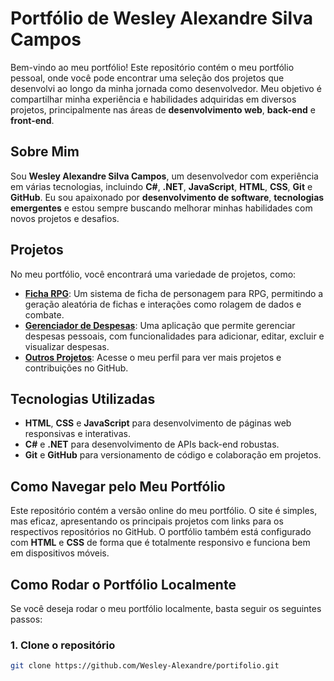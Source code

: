 # Portfólio de Wesley Alexandre Silva Campos

Bem-vindo ao meu portfólio! Este repositório contém o meu portfólio pessoal, onde você pode encontrar uma seleção dos projetos que desenvolvi ao longo da minha jornada como desenvolvedor. Meu objetivo é compartilhar minha experiência e habilidades adquiridas em diversos projetos, principalmente nas áreas de **desenvolvimento web**, **back-end** e **front-end**.

## Sobre Mim

Sou **Wesley Alexandre Silva Campos**, um desenvolvedor com experiência em várias tecnologias, incluindo **C#**, **.NET**, **JavaScript**, **HTML**, **CSS**, **Git** e **GitHub**. Eu sou apaixonado por **desenvolvimento de software**, **tecnologias emergentes** e estou sempre buscando melhorar minhas habilidades com novos projetos e desafios.

## Projetos

No meu portfólio, você encontrará uma variedade de projetos, como:

- **[Ficha RPG](https://github.com/Wesley-Alexandre/fichaRPG)**: Um sistema de ficha de personagem para RPG, permitindo a geração aleatória de fichas e interações como rolagem de dados e combate.
- **[Gerenciador de Despesas](https://github.com/Wesley-Alexandre/gerenciador-despesas)**: Uma aplicação que permite gerenciar despesas pessoais, com funcionalidades para adicionar, editar, excluir e visualizar despesas.
- **[Outros Projetos](https://github.com/Wesley-Alexandre)**: Acesse o meu perfil para ver mais projetos e contribuições no GitHub.

## Tecnologias Utilizadas

- **HTML**, **CSS** e **JavaScript** para desenvolvimento de páginas web responsivas e interativas.
- **C#** e **.NET** para desenvolvimento de APIs back-end robustas.
- **Git** e **GitHub** para versionamento de código e colaboração em projetos.

## Como Navegar pelo Meu Portfólio

Este repositório contém a versão online do meu portfólio. O site é simples, mas eficaz, apresentando os principais projetos com links para os respectivos repositórios no GitHub. O portfólio também está configurado com **HTML** e **CSS** de forma que é totalmente responsivo e funciona bem em dispositivos móveis.

## Como Rodar o Portfólio Localmente

Se você deseja rodar o meu portfólio localmente, basta seguir os seguintes passos:

### 1. Clone o repositório
```bash
git clone https://github.com/Wesley-Alexandre/portifolio.git
